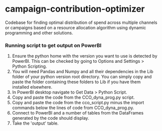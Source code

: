 # campaign-contribution-optimizer
Codebase for finding optimal distribution of spend across multiple channels or campaigns based on a resource allocation algorithm using dynamic programming and other solutions.

### Running script to get output on PowerBI
1. Ensure the python home with the version you want to use is detected by PowerBI. This can be checked by going to Options and Settings > Python Scripting.
2. You will need Pandas and Numpy and all their dependencies in the Lib folder of your python version root directory. You can simply copy and paste the folder containing these folders to Lib if you have them installed elsewhere. 
3. In PowerBI desktop navigate to Get Data > Python Script.
4. Copy and paste the code from the CCO_dyna_prog.py script.
5. Copy and paste the code from the cco_script.py minus the import commands below the lines of code from CCO_dyna_prog.py.
6. Connect to PowerBI and a number of tables from the DataFrames generated by the code should display.
7. Take the 'output' table.

